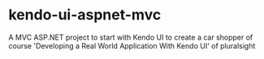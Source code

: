 # kendo-ui-aspnet-mvc
A MVC ASP.NET project to start with Kendo UI to create a car shopper of course 'Developing a Real World Application With Kendo UI' of pluralsight

